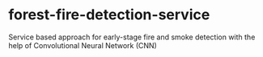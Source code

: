 # forest-fire-detection-service
Service based approach for early-stage fire and smoke detection with the help of Convolutional Neural Network (CNN)
